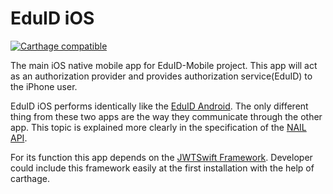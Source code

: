 # EduID iOS
[![Carthage compatible](https://img.shields.io/badge/Carthage-compatible-4BC51D.svg?style=flat)](https://github.com/Carthage/Carthage)

The main iOS native mobile app for EduID-Mobile project. This app will act as an authorization provider and provides authorization service(EduID) to the iPhone user.

EduID iOS performs identically like the [EduID Android](https://github.com/EduID-Mobile/EduID-Android). The only different thing from these two apps are the way they communicate through the other app. This topic is explained more clearly in the specification of the [NAIL API](https://github.com/EduID-Mobile/Architecture-and-Requirements/blob/master/40-nail-api.md).

For its function this app depends on the [JWTSwift Framework](https://github.com/EduID-Mobile/JWTswift). Developer could include this framework easily at the first installation with the help of carthage.
